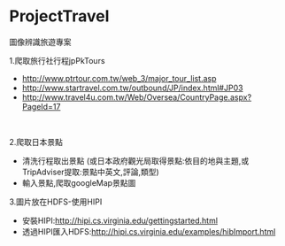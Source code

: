 # ProjectTravel
圖像辨識旅遊專案

1.爬取旅行社行程jpPkTours
- http://www.ptrtour.com.tw/web_3/major_tour_list.asp
- http://www.startravel.com.tw/outbound/JP/index.html#JP03
- http://www.travel4u.com.tw/Web/Oversea/CountryPage.aspx?PageId=17
</br>

2.爬取日本景點
- 清洗行程取出景點 (或日本政府觀光局取得景點:依目的地與主題,或TripAdviser提取:景點中英文,評論,類型)
- 輸入景點,爬取googleMap景點圖

3.圖片放在HDFS-使用HIPI
- 安裝HIPI:http://hipi.cs.virginia.edu/gettingstarted.html
- 透過HIPI匯入HDFS:http://hipi.cs.virginia.edu/examples/hibImport.html
